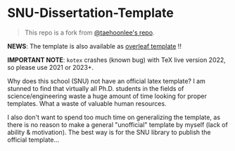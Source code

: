# SNU-Dissertation-Template

> This repo is a fork from [@taehoonlee's repo](https://github.com/taehoonlee/snu-dissertation-template).

**NEWS**: The template is also available as [overleaf template](https://www.overleaf.com/latex/templates/seoul-national-university-dissertation-template/gszjrgwjqmbx) !!

**IMPORTANT NOTE**: ``kotex`` crashes (known bug) with TeX live version 2022, so please use 2021 or 2023+.

Why does this school (SNU) not have an official latex template? I am stunned to find that virtually all Ph.D. students in the fields of science/engineering waste a huge amount of time looking for proper templates. What a waste of valuable human resources.

I also don't want to spend too much time on generalizing the template, as there is no reason to make a general "unofficial" template by myself (lack of ability & motivation). The best way is for the SNU library to publish the official template...

